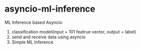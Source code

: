 # asyncio-ml-inference
ML Inference based Asyncio 

1. classification model(input = 101 featrue vector, output = label) 
2. send and receive data using asyncio
3. Simple ML Inference 
